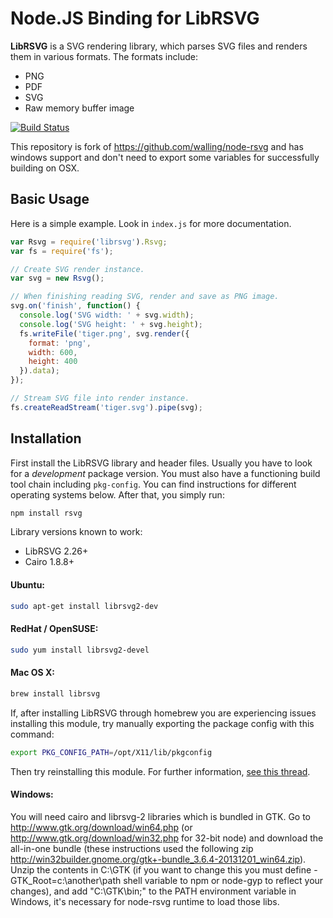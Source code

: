 # Node.JS Binding for LibRSVG

**LibRSVG** is a SVG rendering library, which parses SVG files and renders them in various formats. The formats include:

 *  PNG
 *  PDF
 *  SVG
 *  Raw memory buffer image

[![Build Status](https://travis-ci.org/anru/node-rsvg.png?branch=master)](https://travis-ci.org/anru/node-rsvg)

This repository is fork of https://github.com/walling/node-rsvg and has windows support and don't need to export some variables for successfully building on OSX.

## Basic Usage

Here is a simple example. Look in `index.js` for more documentation.

```javascript
var Rsvg = require('librsvg').Rsvg;
var fs = require('fs');

// Create SVG render instance.
var svg = new Rsvg();

// When finishing reading SVG, render and save as PNG image.
svg.on('finish', function() {
  console.log('SVG width: ' + svg.width);
  console.log('SVG height: ' + svg.height);
  fs.writeFile('tiger.png', svg.render({
    format: 'png',
    width: 600,
    height: 400
  }).data);
});

// Stream SVG file into render instance.
fs.createReadStream('tiger.svg').pipe(svg);
```


## Installation

First install the LibRSVG library and header files. Usually you have to look for a *development* package version. You must also have a functioning build tool chain including `pkg-config`. You can find instructions for different operating systems below. After that, you simply run:

```bash
npm install rsvg
```

Library versions known to work:

 *  LibRSVG 2.26+
 *  Cairo 1.8.8+

#### Ubuntu:

```bash
sudo apt-get install librsvg2-dev
```

#### RedHat / OpenSUSE:

```bash
sudo yum install librsvg2-devel
```

#### Mac OS X:

```bash
brew install librsvg
```

If, after installing LibRSVG through homebrew you are experiencing issues installing this module, try manually exporting the package config with this command:

```bash
export PKG_CONFIG_PATH=/opt/X11/lib/pkgconfig
```

Then try reinstalling this module. For further information, [see this thread](https://github.com/Homebrew/homebrew/issues/14123).

#### Windows:

You will need cairo and librsvg-2 libraries which is bundled in GTK.
Go to http://www.gtk.org/download/win64.php (or http://www.gtk.org/download/win32.php for 32-bit node)
and download the all-in-one bundle (these instructions used the following zip http://win32builder.gnome.org/gtk+-bundle_3.6.4-20131201_win64.zip).
Unzip the contents in C:\GTK (if you want to change this you must define -GTK_Root=c:\another\path shell variable to npm or node-gyp to reflect your changes),
and add "C:\GTK\bin;" to the PATH environment variable in Windows, it's necessary for node-rsvg runtime to load those libs.

